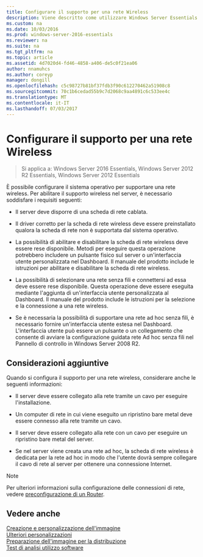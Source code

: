```yaml
---
title: Configurare il supporto per una rete Wireless
description: Viene descritto come utilizzare Windows Server Essentials
ms.custom: na
ms.date: 10/03/2016
ms.prod: windows-server-2016-essentials
ms.reviewer: na
ms.suite: na
ms.tgt_pltfrm: na
ms.topic: article
ms.assetid: 4d7020d4-fd46-4858-a406-de5c0f21ea06
author: nnamuhcs
ms.author: coreyp
manager: dongill
ms.openlocfilehash: c5c98727b81bf37fdb3f90c612270462a51908c8
ms.sourcegitcommit: 70c1b6cedad55b9c7d2068c9aa4891c6c533ee4c
ms.translationtype: MT
ms.contentlocale: it-IT
ms.lasthandoff: 07/03/2017
---
```

# <a name="configure-support-for-a-wireless-network"></a>Configurare il supporto per una rete Wireless

>Si applica a: Windows Server 2016 Essentials, Windows Server 2012 R2 Essentials, Windows Server 2012 Essentials

È possibile configurare il sistema operativo per supportare una rete wireless. Per abilitare il supporto wireless nel server, è necessario soddisfare i requisiti seguenti:  
  
-   Il server deve disporre di una scheda di rete cablata.  
  
-   Il driver corretto per la scheda di rete wireless deve essere preinstallato qualora la scheda di rete non è supportata dal sistema operativo.  
  
-   La possibilità di abilitare e disabilitare la scheda di rete wireless deve essere rese disponibile. Metodi per eseguire questa operazione potrebbero includere un pulsante fisico sul server o un'interfaccia utente personalizzata nel Dashboard. Il manuale del prodotto include le istruzioni per abilitare e disabilitare la scheda di rete wireless.  
  
-   La possibilità di selezionare una rete senza fili e connettersi ad essa deve essere rese disponibile. Questa operazione deve essere eseguita mediante l'aggiunta di un'interfaccia utente personalizzata al Dashboard. Il manuale del prodotto include le istruzioni per la selezione e la connessione a una rete wireless.  
  
-   Se è necessaria la possibilità di supportare una rete ad hoc senza fili, è necessario fornire un'interfaccia utente estesa nel Dashboard. L'interfaccia utente può essere un pulsante o un collegamento che consente di avviare la configurazione guidata rete Ad hoc senza fili nel Pannello di controllo in Windows Server 2008 R2.  
  
## <a name="additional-considerations"></a>Considerazioni aggiuntive  
 Quando si configura il supporto per una rete wireless, considerare anche le seguenti informazioni:  
  
-   Il server deve essere collegato alla rete tramite un cavo per eseguire l'installazione.  
  
-   Un computer di rete in cui viene eseguito un ripristino bare metal deve essere connesso alla rete tramite un cavo.  
  
-   Il server deve essere collegato alla rete con un cavo per eseguire un ripristino bare metal del server.  
  
-   Se nel server viene creata una rete ad hoc, la scheda di rete wireless è dedicata per la rete ad hoc in modo che l'utente dovrà sempre collegare il cavo di rete al server per ottenere una connessione Internet.  
  
> [!NOTE]
>  Per ulteriori informazioni sulla configurazione delle connessioni di rete, vedere [preconfigurazione di un Router](Preconfiguring-a-Router.md).  
  
## <a name="see-also"></a>Vedere anche  
 [Creazione e personalizzazione dell'immagine](Creating-and-Customizing-the-Image.md)   
 [Ulteriori personalizzazioni](Additional-Customizations.md)   
 [Preparazione dell'immagine per la distribuzione](Preparing-the-Image-for-Deployment.md)   
 [Test di analisi utilizzo software](Testing-the-Customer-Experience.md)